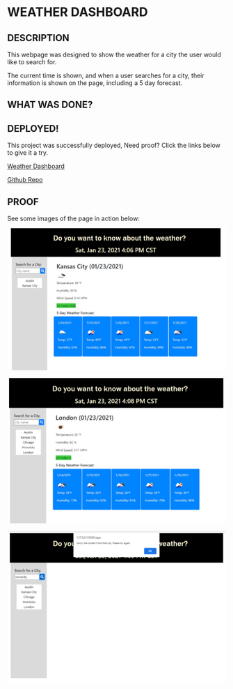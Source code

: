 # WEATHER DASHBOARD

## DESCRIPTION

This webpage was designed to show the weather for a city the user would like to search for.

The current time is shown, and when a user searches for a city, their information is shown on the page, including a 5 day forecast.

## WHAT WAS DONE?

## DEPLOYED!

This project was successfully deployed, Need proof? Click the links below to give it a try.

[Weather Dashboard](https://cmoss703.github.io/weather-dashboard/)

[Github Repo](https://github.com/cmoss703/weather-dashboard)

## PROOF

See some images of the page in action below:

![Kansas City](images/kansas-city.png)

![London](images/london.png)

![Error](images/error.png)
